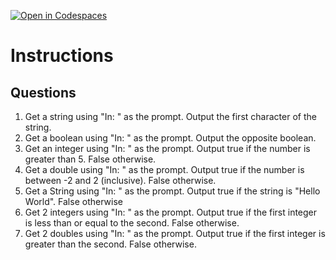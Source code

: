 [![Open in Codespaces](https://classroom.github.com/assets/launch-codespace-2972f46106e565e64193e422d61a12cf1da4916b45550586e14ef0a7c637dd04.svg)](https://classroom.github.com/open-in-codespaces?assignment_repo_id=18072596)
# Instructions  

  ## Questions
  1. Get a string using "In: " as the prompt.  Output the first character of the string.
  2. Get a boolean using "In: " as the prompt.  Output the opposite boolean.
  3. Get an integer using "In: " as the prompt.  Output true if the number is greater than 5.  False otherwise.
  4. Get a double using "In: " as the prompt. Output true if the number is between -2 and 2 (inclusive).  False otherwise.
  5. Get a String using "In: " as the prompt.  Output true if the string is "Hello World".  False otherwise
  6. Get 2 integers using "In: " as the prompt.  Output true if the first integer is less than or equal to the second.  False otherwise.
  7. Get 2 doubles using "In: " as the prompt.  Output true if the first integer is greater than the second.  False otherwise.
